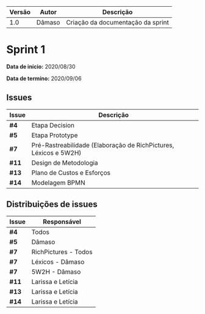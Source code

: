|Versão| Autor | Descrição |
| ---- | ----- | --------- |
| 1.0 | Dâmaso | Criação da documentação da sprint |

# Sprint 1

**Data de início:** 2020/08/30

**Data de termíno:** 2020/09/06

## Issues

|Issue|Descrição|
|-----|---------|
|**#4**|Etapa Decision|
|**#5**|Etapa Prototype|
|**#7**|Pré-Rastreabilidade (Elaboração de RichPictures, Léxicos e 5W2H)|
|**#11**|Design de Metodologia|
|**#13**|Plano de Custos e Esforços|
|**#14**|Modelagem BPMN|

## Distribuições de issues

|Issue|Responsável|
|-----|---------|
|**#4**|Todos|
|**#5**|Dâmaso|
|**#7**|RichPictures - Todos|
|**#7**|Léxicos - Dâmaso|
|**#7**|5W2H - Dâmaso|
|**#11**|Larissa e Letícia|
|**#13**|Larissa e Letícia|
|**#14**|Larissa e Letícia|